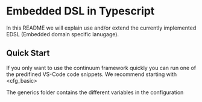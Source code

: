 # Embedded DSL in Typescript
In this README we will explain use and/or extend the currently implemented EDSL (Embedded domain specific lanugage).

## Quick Start
If you only want to use the continuum framework quickly you can run one of the predifined VS-Code code snippets.
We recommend starting with <cfg_basic>  

The generics folder contains the different variables in the configuration

